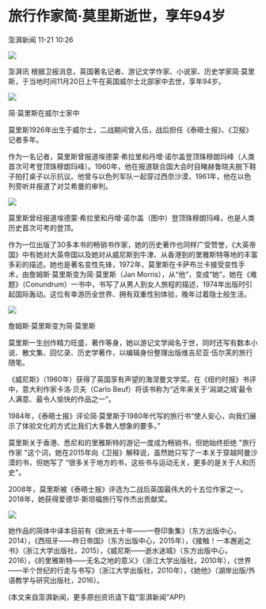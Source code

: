 # 旅行作家简·莫里斯逝世，享年94岁

澎湃新闻 11-21 10:26

![](https://file.thepaper.cn/wap/v6/img/kb_zhaiyao.png)

澎湃讯 根据卫报消息，英国著名记者、游记文学作家、小说家、历史学家简·莫里斯，于当地时间11月20日上午在英国威尔士北部家中去世，享年94岁。

![](https://imagepphcloud.thepaper.cn/pph/image/100/4/131.jpg)

简·莫里斯在威尔士家中

莫里斯1926年出生于威尔士，二战期间曾入伍，战后担任《泰晤士报》、《卫报》记者多年。

作为一名记者，莫里斯曾报道埃德蒙·希拉里和丹增·诺尔盖登顶珠穆朗玛峰（人类首次可考登顶珠穆朗玛峰）。1960年，他在报道联合国大会时目睹赫鲁晓夫脱下鞋子拍打桌子以示抗议。他曾与以色列军队一起穿过西奈沙漠，1961年，他在以色列旁听并报道了对艾希曼的审判。

![](https://imagepphcloud.thepaper.cn/pph/image/100/4/130.jpg)

莫里斯曾经报道埃德蒙·希拉里和丹增·诺尔盖（图中）登顶珠穆朗玛峰，也是人类历史首次可考的登顶。

作为一位出版了30多本书的畅销书作家，她的历史著作也同样广受赞誉，《大英帝国》中有她对大英帝国以及她对从威尼斯到牛津、从香港到的里雅斯特等地的丰富多彩的描述。她也是著名变性先锋，1972年，莫里斯在卡萨布兰卡接受变性手术，由詹姆斯·莫里斯变为简·莫里斯（Jan Morris），从“他”，变成“她”。她在《难题》（Conundrum）一书中，书写了从男人到女人旅程的描述，1974年出版时引起国际轰动。这位有幸游历全世界、拥有双重性别体验，晚年过着隐士般生活。

![](https://imagepphcloud.thepaper.cn/pph/image/100/4/128.jpeg)

詹姆斯·莫里斯变为简·莫里斯

莫里斯一生创作精力旺盛，著作等身，她以游记文学闻名于世，同时还写有数本小说、散文集、回忆录、历史学著作，以编辑身份整理出版维吉尼亚·伍尔芙的旅行随笔。

《威尼斯》（1960年）获得了英国享有声望的海涅曼文学奖。在《纽约时报》书评中，意大利作家卡洛·贝夫（Carlo Beuf）将该书称为“近年来关于‘潟湖之城’最令人满意、最令人愉快的作品之一”。

1984年，《泰晤士报》评论简·莫里斯于1980年代写的旅行书“使人安心，向我们展示了体验文化的方式比我们大多数人想象的要多。”

莫里斯关于香港、悉尼和的里雅斯特的游记一度成为畅销书，但她始终拒绝 "旅行作家 "这个词，她在2015年向《卫报》解释说，虽然她只写了一本关于穿越阿曼沙漠的书，但她写了 “很多关于地方的书，这些书与运动无关，更多的是关于人和历史"。

2008年，莫里斯被《泰晤士报》评选为二战后英国最伟大的十五位作家之一。2018年，她获得爱德华·斯坦福旅行写作杰出贡献奖。

![](https://imagepphcloud.thepaper.cn/pph/image/100/4/129.jpg)

她作品的简体中译本目前有《欧洲五十年——一卷印象集》（东方出版中心，2014），《西班牙——昨日帝国》（东方出版中心，2015年），《接触！一本邂逅之书》（浙江大学出版社，2015），《威尼斯——逝水迷城》（东方出版中心，2016），《的里雅斯特——无名之地的意义》（浙江大学出版社，2010年），《世界——半个世纪的行走与书写》（浙江大学出版社，2010年），《她他》（湖岸出版/外语教学与研究出版社，2016）。

(本文来自澎湃新闻，更多原创资讯请下载“澎湃新闻”APP)